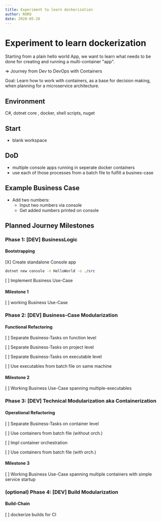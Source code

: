 ```yaml
---
title: Experiment to learn dockerization
author: RORO
date: 2020-05-26
---
```


# Experiment to learn dockerization

Starting from a plain hello world App, we want to learn what needs to be done for creating and running a multi-container "app".

=> Journey from Dev to DevOps with Containers

Goal: Learn how to work with containers, as a base for decision making, when planning for a microservice architecture.

## Environment

C#, dotnet core , docker, shell scripts, nuget

## Start

- blank workspace

## DoD

- multiple console apps running in seperate docker containers
- use each of those processes from a batch file to fulfill a busines-case

## Example Business Case

- Add two numbers:
  - Input two numbers via console
  - Get added numbers printed on console

## Planned Journey Milestones

### Phase 1: [DEV] BusinessLogic

#### Bootstrapping

[X] Create standalone Console app

```bash
dotnet new console -n HelloWorld -o ./src
```

[ ] Implement Business Use-Case

#### Milestone 1

[ ] working Business Use-Case

### Phase 2: [DEV] Business-Case Modularization

#### Functional Refactoring

[ ] Separate Business-Tasks on function level

[ ] Separate Business-Tasks on project level

[ ] Separate Business-Tasks on executable level

[ ] Use executables from batch file on same machine

#### Milestone 2

[ ] Working Business Use-Case spanning multiple-executables

### Phase 3: [DEV] Technical Modularization aka Containerization

#### Operational Refactoring

[ ] Separate Business-Tasks on container level

[ ] Use containers from batch file (without orch.)

[ ] Impl container orchestration

[ ] Use containers from batch file (with orch.)

#### Milestone 3

[ ] Working Business Use-Case spanning multiple containers with simple service startup

### (optional) Phase 4: [DEV] Build Modularization

#### Build-Chain

[ ] dockerize builds for CI
